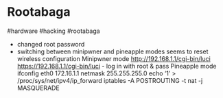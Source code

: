 # Rootabaga
#hardware #hacking #rootabaga

* changed root password
* switching between minipwner and pineapple modes seems to reset wireless configuration
Minipwner mode http://192.168.1.1/cgi-bin/luci https://192.168.1.1/cgi-bin/luci - log in with root & pass
Pineapple mode
ifconfig eth0 172.16.1.1 netmask 255.255.255.0 echo ‘1’ > /proc/sys/net/ipv4/ip_forward iptables -A POSTROUTING -t nat -j MASQUERADE
